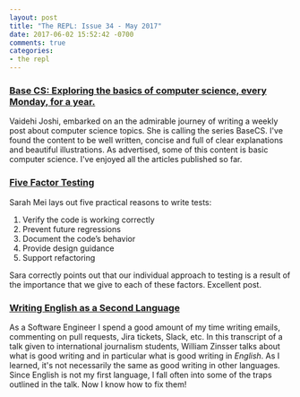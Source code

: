 ```yaml
---
layout: post
title: "The REPL: Issue 34 - May 2017"
date: 2017-06-02 15:52:42 -0700
comments: true
categories:
- the repl
---
```


### [Base CS: Exploring the basics of computer science, every Monday, for a year.][basecs]

Vaidehi Joshi, embarked on an the admirable journey of writing a weekly post about computer science topics. She is calling the series BaseCS. I've found the content to be well written, concise and full of clear explanations and beautiful illustrations. As advertised, some of this content is basic computer science. I've enjoyed all the articles published so far.

### [Five Factor Testing][five]

Sarah Mei lays out five practical reasons to write tests:

1. Verify the code is working correctly
2. Prevent future regressions
3. Document the code’s behavior
4. Provide design guidance
5. Support refactoring

Sara correctly points out that our individual approach to testing is a result of the importance that we give to each of these factors. Excellent post.

### [Writing English as a Second Language][easl]

As a Software Engineer I spend a good amount of my time writing emails, commenting on pull requests, Jira tickets, Slack, etc. In this transcript of a talk given to international journalism students, William Zinsser talks about what is good writing and in particular what is good writing in _English_. As I learned, it's not necessarily the same as good writing in other languages. Since English is not my first language, I fall often into some of the traps outlined in the talk. Now I know how to fix them!

[basecs]: https://medium.com/basecs
[five]: https://www.devmynd.com/blog/five-factor-testing/
[easl]: https://theamericanscholar.org/writing-english-as-a-second-language/
